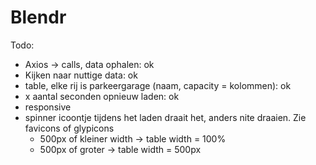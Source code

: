 # Blendr
Todo:

- Axios -> calls, data ophalen: ok
- Kijken naar nuttige data: ok
- table, elke rij is parkeergarage (naam, capacity = kolommen): ok
- x aantal seconden opnieuw laden: ok
- responsive
- spinner icoontje tijdens het laden draait het, anders nite draaien. Zie favicons of glypicons
    - 500px of kleiner width -> table width = 100%
    - 500px of groter -> table width = 500px
